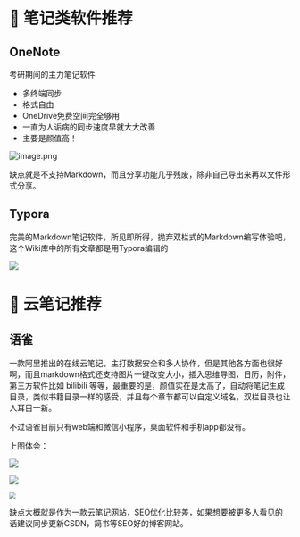 
# 💎 笔记类软件推荐

## OneNote

考研期间的主力笔记软件

- 多终端同步
- 格式自由
- OneDrive免费空间完全够用
- 一直为人诟病的同步速度早就大大改善
- 主要是颜值高！

![image.png](https://cdn.nlark.com/yuque/0/2020/png/1237282/1586429835650-4d5d678b-ac8b-4500-8e18-734a34abce01.png?x-oss-process=image/resize,w_1500)



缺点就是不支持Markdown，而且分享功能几乎残废，除非自己导出来再以文件形式分享。



## Typora

完美的Markdown笔记软件，所见即所得，抛弃双栏式的Markdown编写体验吧，这个Wiki库中的所有文章都是用Typora编辑的

![](https://gitee.com/veal98/images/raw/master/img/20200415142624.png)





# 💐 云笔记推荐

## 语雀 

一款阿里推出的在线云笔记，主打数据安全和多人协作，但是其他各方面也很好啊，而且markdown格式还支持图片一键改变大小，插入思维导图，日历，附件，第三方软件比如 bilibili 等等，最重要的是，颜值实在是太高了，自动将笔记生成目录，类似书籍目录一样的感受，并且每个章节都可以自定义域名，双栏目录也让人耳目一新。

不过语雀目前只有web端和微信小程序，桌面软件和手机app都没有。

上图体会：

![](https://gitee.com/veal98/images/raw/master/img/20200414224520.png)

![](https://gitee.com/veal98/images/raw/master/img/20200414224902.png)



<img src="https://gitee.com/veal98/images/raw/master/img/20200414225119.png" style="zoom:67%;" />



缺点大概就是作为一款云笔记网站，SEO优化比较差，如果想要被更多人看见的话建议同步更新CSDN，简书等SEO好的博客网站。
